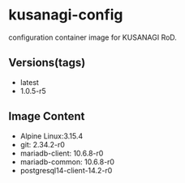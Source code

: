 # kusanagi-config

configuration container image for KUSANAGI RoD.

## Versions(tags)
- latest
- 1.0.5-r5

## Image Content
- Alpine Linux:3.15.4
- git: 2.34.2-r0
- mariadb-client: 10.6.8-r0
- mariadb-common: 10.6.8-r0
- postgresql14-client-14.2-r0

